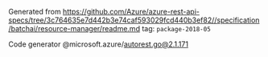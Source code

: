 Generated from https://github.com/Azure/azure-rest-api-specs/tree/3c764635e7d442b3e74caf593029fcd440b3ef82//specification/batchai/resource-manager/readme.md tag: `package-2018-05`

Code generator @microsoft.azure/autorest.go@2.1.171


